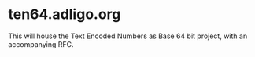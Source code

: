 # ten64.adligo.org
This will house the Text Encoded Numbers as Base 64 bit project, with an accompanying RFC.

